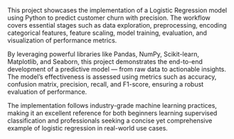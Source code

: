 This project showcases the implementation of a Logistic Regression model using Python to predict customer churn with precision. The workflow covers essential stages such as data exploration, preprocessing, encoding categorical features, feature scaling, model training, evaluation, and visualization of performance metrics.

By leveraging powerful libraries like Pandas, NumPy, Scikit-learn, Matplotlib, and Seaborn, this project demonstrates the end-to-end development of a predictive model — from raw data to actionable insights. The model’s effectiveness is assessed using metrics such as accuracy, confusion matrix, precision, recall, and F1-score, ensuring a robust evaluation of performance.

The implementation follows industry-grade machine learning practices, making it an excellent reference for both beginners learning supervised classification and professionals seeking a concise yet comprehensive example of logistic regression in real-world use cases.
